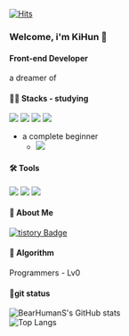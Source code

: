 
[![Hits](https://hits.seeyoufarm.com/api/count/incr/badge.svg?url=https%3A%2F%2Fgithub.com%2FBearHumanS%2Fhit-counter&count_bg=%2379C83D&title_bg=%23555555&icon=&icon_color=%23E7E7E7&title=hits&edge_flat=false) ](https://github.com/BearHumanS)

### Welcome, i'm KiHun 👋

#### Front-end Developer
a dreamer of

#### 💪🏼 Stacks - studying

<img src="https://img.shields.io/badge/JavaScript-F7DF1E?style=flat-square&logo=JavaScript&logoColor=white"/> <img src="https://img.shields.io/badge/html5-E34F26?style=flat-square&logo=html5&logoColor=white"/> <img src="https://img.shields.io/badge/react-61DAFB?style=flat-square&logo=react&logoColor=white"/> <img src="https://img.shields.io/badge/CSS3-1572B6?style=flat-square&logo=CSS3&logoColor=white"/> 
- a complete beginner
  -  <img src="https://img.shields.io/badge/typescript-3178C6?style=flat-square&logo=typescript&logoColor=white"/>


#### 🛠️ Tools 

 <img src="https://img.shields.io/badge/Visual Studio Code-007ACC?style=flat-square&logo=Visual Studio Code&logoColor=white"/> <img src="https://img.shields.io/badge/GitHub-181717?style=flat-square&logo=GitHub&logoColor=white"/> <img src="https://img.shields.io/badge/git-F05032?style=flat-square&logo=git&logoColor=white"/>



#### 🐻 About Me


  [![tistory Badge](https://img.shields.io/badge/tistory-000000?style=flat-square&logo=tistory&logoColor=white&link=https://codingbear-boza.tistory.com/)](https://codingbear-boza.tistory.com/)
  


#### 🏅 Algorithm
Programmers - Lv0

#### 🚥git status

![BearHumanS's GitHub stats](https://github-readme-stats.vercel.app/api?username=BearHumanS&show_icons=true)  
![Top Langs](https://github-readme-stats.vercel.app/api/top-langs/?username=BearHumanS&layout=compact&theme=tokyonight)

  
